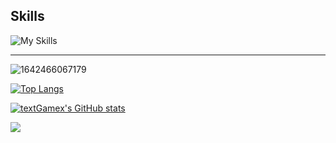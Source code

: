 ## Skills
![My Skills](https://skills-icons.vercel.app/api/icons?i=csharp,dotnet,git,avaloniaui,winui,github,md,mysql,obsidian,visualstudio,vscode,rider)

---
![1642466067179](https://github.com/user-attachments/assets/1d159c79-bdef-44b1-b97c-420f4dae8c8c)


[![Top Langs](https://github-readme-stats.vercel.app/api/top-langs/?username=textGamex&layout=donut)](https://github.com/anuraghazra/github-readme-stats)

[![textGamex's GitHub stats](https://github-readme-stats.vercel.app/api?username=textGamex&theme=radical&show_icons=true)](https://github.com/anuraghazra/github-readme-stats)

![](https://count.getloli.com/get/@textGamex.github.readme)
